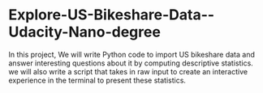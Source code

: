 # Explore-US-Bikeshare-Data--Udacity-Nano-degree
In this project, We will write Python code to import US bikeshare data and answer interesting questions about it by computing descriptive statistics. we will also write a script that takes in raw input to create an interactive experience in the terminal to present these statistics.
